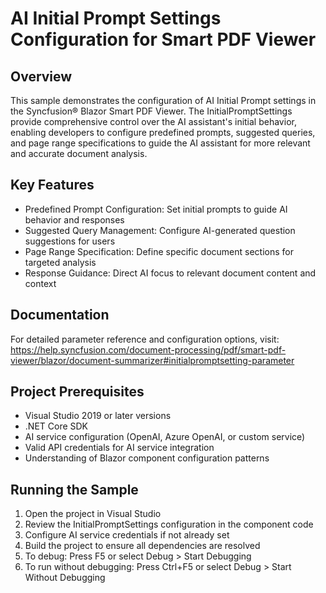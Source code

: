 # AI Initial Prompt Settings Configuration for Smart PDF Viewer

## Overview
This sample demonstrates the configuration of AI Initial Prompt settings in the Syncfusion® Blazor Smart PDF Viewer. The InitialPromptSettings provide comprehensive control over the AI assistant's initial behavior, enabling developers to configure predefined prompts, suggested queries, and page range specifications to guide the AI assistant for more relevant and accurate document analysis.

## Key Features
- Predefined Prompt Configuration: Set initial prompts to guide AI behavior and responses
- Suggested Query Management: Configure AI-generated question suggestions for users
- Page Range Specification: Define specific document sections for targeted analysis
- Response Guidance: Direct AI focus to relevant document content and context

## Documentation
For detailed parameter reference and configuration options, visit: https://help.syncfusion.com/document-processing/pdf/smart-pdf-viewer/blazor/document-summarizer#initialpromptsetting-parameter

## Project Prerequisites
- Visual Studio 2019 or later versions
- .NET Core SDK
- AI service configuration (OpenAI, Azure OpenAI, or custom service)
- Valid API credentials for AI service integration
- Understanding of Blazor component configuration patterns

## Running the Sample
1. Open the project in Visual Studio
2. Review the InitialPromptSettings configuration in the component code
3. Configure AI service credentials if not already set
4. Build the project to ensure all dependencies are resolved
5. To debug: Press F5 or select Debug > Start Debugging
6. To run without debugging: Press Ctrl+F5 or select Debug > Start Without Debugging
